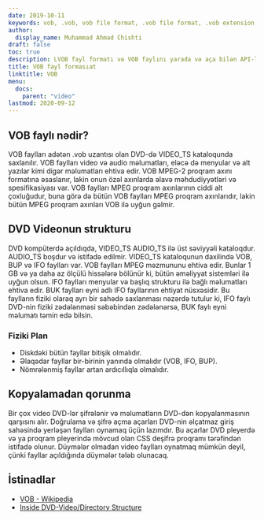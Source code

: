 ```yaml
---
date: 2019-10-11
keywords: vob, .vob, vob file format, .vob file format, .vob extension, vob extension, vob video format, vob dvd files
author:
  display_name: Muhammad Ahmad Chishti
draft: false
toc: true
description: LVOB fayl formatı və VOB faylını yarada və aça bilən API-lər haqqında məlumat əldə edins.
title: VOB fayl formasıat
linktitle: VOB
menu:
  docs:
    parent: "video"
lastmod: 2020-09-12
---
```


## VOB faylı nədir? ##

VOB faylları adətən .vob uzantısı olan DVD-də VIDEO_TS kataloqunda saxlanılır. VOB faylları video və audio məlumatları, eləcə də menyular və alt yazılar kimi digər məlumatları ehtiva edir. VOB MPEG-2 proqram axını formatına əsaslanır, lakin onun özəl axınlarda əlavə məhdudiyyətləri və spesifikasiyası var. VOB faylları MPEG proqram axınlarının ciddi alt çoxluğudur, buna görə də bütün VOB faylları MPEG proqram axınlarıdır, lakin bütün MPEG proqram axınları VOB ilə uyğun gəlmir.

## DVD Videonun strukturu ##

DVD kompüterdə açıldıqda, VIDEO_TS AUDIO_TS ilə üst səviyyəli kataloqdur. AUDIO_TS boşdur və istifadə edilmir. VIDEO_TS kataloqunun daxilində VOB, BUP və IFO faylları var. VOB faylları MPEG məzmununu ehtiva edir. Bunlar 1 GB və ya daha az ölçülü hissələrə bölünür ki, bütün əməliyyat sistemləri ilə uyğun olsun. IFO faylları menyular və başlıq strukturu ilə bağlı məlumatları ehtiva edir. BUK faylları eyni adlı IFO fayllarının ehtiyat nüsxəsidir. Bu faylların fiziki olaraq ayrı bir sahədə saxlanması nəzərdə tutulur ki, IFO faylı DVD-nin fiziki zədələnməsi səbəbindən zədələnərsə, BUK faylı eyni məlumatı təmin edə bilsin.

### Fiziki Plan ###

- Diskdəki bütün fayllar bitişik olmalıdır.
- Əlaqədar fayllar bir-birinin yanında olmalıdır (VOB, IFO, BUP).
- Nömrələnmiş fayllar artan ardıcıllıqla olmalıdır.

## Kopyalamadan qorunma ##

Bir çox video DVD-lər şifrələnir və məlumatların DVD-dən kopyalanmasının qarşısını alır. Doğrulama və şifrə açma açarları DVD-nin əlçatmaz giriş sahəsində yerləşən faylları oynamaq üçün lazımdır. Bu açarlar DVD pleyerdə və ya proqram pleyerində mövcud olan CSS deşifrə proqramı tərəfindən istifadə olunur. Düymələr olmadan video faylları oynatmaq mümkün deyil, çünki fayllar açıldığında düymələr tələb olunacaq.

## İstinadlar ##

- [VOB - Wikipedia](https://en.wikipedia.org/wiki/VOB)
- [Inside DVD-Video/Directory Structure](https://en.wikibooks.org/wiki/Inside_DVD-Video/Directory_Structure)

